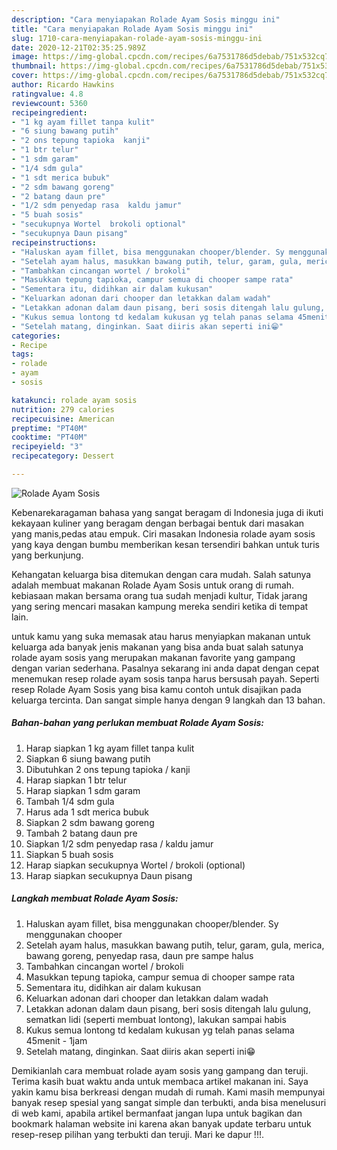 ```yaml
---
description: "Cara menyiapakan Rolade Ayam Sosis minggu ini"
title: "Cara menyiapakan Rolade Ayam Sosis minggu ini"
slug: 1710-cara-menyiapakan-rolade-ayam-sosis-minggu-ini
date: 2020-12-21T02:35:25.989Z
image: https://img-global.cpcdn.com/recipes/6a7531786d5debab/751x532cq70/rolade-ayam-sosis-foto-resep-utama.jpg
thumbnail: https://img-global.cpcdn.com/recipes/6a7531786d5debab/751x532cq70/rolade-ayam-sosis-foto-resep-utama.jpg
cover: https://img-global.cpcdn.com/recipes/6a7531786d5debab/751x532cq70/rolade-ayam-sosis-foto-resep-utama.jpg
author: Ricardo Hawkins
ratingvalue: 4.8
reviewcount: 5360
recipeingredient:
- "1 kg ayam fillet tanpa kulit"
- "6 siung bawang putih"
- "2 ons tepung tapioka  kanji"
- "1 btr telur"
- "1 sdm garam"
- "1/4 sdm gula"
- "1 sdt merica bubuk"
- "2 sdm bawang goreng"
- "2 batang daun pre"
- "1/2 sdm penyedap rasa  kaldu jamur"
- "5 buah sosis"
- "secukupnya Wortel  brokoli optional"
- "secukupnya Daun pisang"
recipeinstructions:
- "Haluskan ayam fillet, bisa menggunakan chooper/blender. Sy menggunakan chooper"
- "Setelah ayam halus, masukkan bawang putih, telur, garam, gula, merica, bawang goreng, penyedap rasa, daun pre sampe halus"
- "Tambahkan cincangan wortel / brokoli"
- "Masukkan tepung tapioka, campur semua di chooper sampe rata"
- "Sementara itu, didihkan air dalam kukusan"
- "Keluarkan adonan dari chooper dan letakkan dalam wadah"
- "Letakkan adonan dalam daun pisang, beri sosis ditengah lalu gulung, sematkan lidi (seperti membuat lontong), lakukan sampai habis"
- "Kukus semua lontong td kedalam kukusan yg telah panas selama 45menit - 1jam"
- "Setelah matang, dinginkan. Saat diiris akan seperti ini😁"
categories:
- Recipe
tags:
- rolade
- ayam
- sosis

katakunci: rolade ayam sosis 
nutrition: 279 calories
recipecuisine: American
preptime: "PT40M"
cooktime: "PT40M"
recipeyield: "3"
recipecategory: Dessert

---
```



![Rolade Ayam Sosis](https://img-global.cpcdn.com/recipes/6a7531786d5debab/751x532cq70/rolade-ayam-sosis-foto-resep-utama.jpg)

Kebenarekaragaman bahasa yang sangat beragam di Indonesia juga di ikuti kekayaan kuliner yang beragam dengan berbagai bentuk dari masakan yang manis,pedas atau empuk. Ciri masakan Indonesia rolade ayam sosis yang kaya dengan bumbu memberikan kesan tersendiri bahkan untuk turis yang berkunjung.




Kehangatan keluarga bisa ditemukan dengan cara mudah. Salah satunya adalah membuat makanan Rolade Ayam Sosis untuk orang di rumah. kebiasaan makan bersama orang tua sudah menjadi kultur, Tidak jarang yang sering mencari masakan kampung mereka sendiri ketika di tempat lain.

untuk kamu yang suka memasak atau harus menyiapkan makanan untuk keluarga ada banyak jenis makanan yang bisa anda buat salah satunya rolade ayam sosis yang merupakan makanan favorite yang gampang dengan varian sederhana. Pasalnya sekarang ini anda dapat dengan cepat menemukan resep rolade ayam sosis tanpa harus bersusah payah.
Seperti resep Rolade Ayam Sosis yang bisa kamu contoh untuk disajikan pada keluarga tercinta. Dan sangat simple hanya dengan 9 langkah dan 13 bahan.


<!--inarticleads1-->

##### Bahan-bahan yang perlukan membuat Rolade Ayam Sosis:

1. Harap siapkan 1 kg ayam fillet tanpa kulit
1. Siapkan 6 siung bawang putih
1. Dibutuhkan 2 ons tepung tapioka / kanji
1. Harap siapkan 1 btr telur
1. Harap siapkan 1 sdm garam
1. Tambah 1/4 sdm gula
1. Harus ada 1 sdt merica bubuk
1. Siapkan 2 sdm bawang goreng
1. Tambah 2 batang daun pre
1. Siapkan 1/2 sdm penyedap rasa / kaldu jamur
1. Siapkan 5 buah sosis
1. Harap siapkan secukupnya Wortel / brokoli (optional)
1. Harap siapkan secukupnya Daun pisang




<!--inarticleads2-->

##### Langkah membuat  Rolade Ayam Sosis:

1. Haluskan ayam fillet, bisa menggunakan chooper/blender. Sy menggunakan chooper
1. Setelah ayam halus, masukkan bawang putih, telur, garam, gula, merica, bawang goreng, penyedap rasa, daun pre sampe halus
1. Tambahkan cincangan wortel / brokoli
1. Masukkan tepung tapioka, campur semua di chooper sampe rata
1. Sementara itu, didihkan air dalam kukusan
1. Keluarkan adonan dari chooper dan letakkan dalam wadah
1. Letakkan adonan dalam daun pisang, beri sosis ditengah lalu gulung, sematkan lidi (seperti membuat lontong), lakukan sampai habis
1. Kukus semua lontong td kedalam kukusan yg telah panas selama 45menit - 1jam
1. Setelah matang, dinginkan. Saat diiris akan seperti ini😁




Demikianlah cara membuat rolade ayam sosis yang gampang dan teruji. Terima kasih buat waktu anda untuk membaca artikel makanan ini. Saya yakin kamu bisa berkreasi dengan mudah di rumah. Kami masih mempunyai banyak resep spesial yang sangat simple dan terbukti, anda bisa menelusuri di web kami, apabila artikel bermanfaat jangan lupa untuk bagikan dan bookmark halaman website ini karena akan banyak update terbaru untuk resep-resep pilihan yang terbukti dan teruji. Mari ke dapur !!!. 
